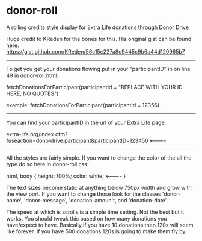 # donor-roll
A rolling credits style display for Extra Life donations through Donor Drive

Huge credit to KReden for the bones for this. His original gist can be found here: https://gist.github.com/KReden/56c15c227a8c9445c9b6a44d120965b7

----------------

To get you get your donations flowing put in your "participantID" in on line 49 in donor-roll.html:

fetchDonationsForParticipant(participantId = "REPLACE WITH YOUR ID HERE, NO QUOTES")

example: fetchDonationsForParticipant(participantId = 12356)

----------------

You can find your participantID in the url of your Extra Life page:

extra-life.org/index.cfm?fuseaction=donordrive.participant&participantID=123456  <----

----------------

All the styles are fairly simple.
If you want to change the color of the all the type do so here in donor-roll.css:

html, body {
    height: 100%;
    color: white; <----
}

The text sizes become static at anything below 750px width and grow with the view port.
If you want to change those look for the classes 'donor-name', 'donor-message', 'donation-amoun't, and 'donation-date'.

The speed at which is scrolls is a simple time setting. Not the best but it works.
You should tweak this based on how many donations you have/expect to have.
Basically if you have 10 donations then 120s will seem like forever. If you have 500 donations 120s is going to make them fly by.